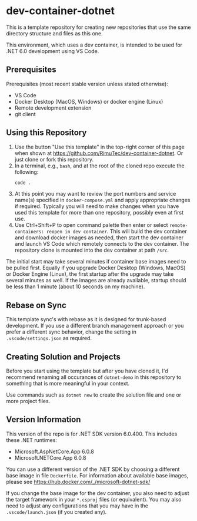# dev-container-dotnet

This is a template repository for creating new repositories that use the same directory structure and files as this one.

This environment, which uses a dev container, is intended to be used for .NET 6.0 development using VS Code.

## Prerequisites

Prerequisites (most recent stable version unless stated otherwise):
- VS Code
- Docker Desktop (MacOS, Windows) or docker engine (Linux)
- Remote development extension
- git client

## Using this Repository

1. Use the button "Use this template" in the top-right corner of this page when shown at https://github.com/RimuTec/dev-container-dotnet. Or just clone or fork this repository.
1. In a terminal, e.g., `bash`, and at the root of the cloned repo execute the following:
   ```bash
   code .
   ```
1. At this point you may want to review the port numbers and service name(s) specified in `docker-compose.yml` and apply appropriate changes if required. Typically you will need to make changes when you have used this template for more than one repository, possibly even at first use.
1. Use Ctrl+Shift+P to open command palette then enter or select `remote-containers: reopen in dev container`. This will build the dev container and download docker images as needed, then start the dev container and launch VS Code which remotely connects to the dev container. The repository clone is mounted into the dev container at path `/src`.

The initial start may take several minutes if container base images need to be pulled first. Equally if you upgrade Docker Desktop (Windows, MacOS) or Docker Engine (Linux), the first startup after the upgrade may take several minutes as well. If the images are already available, startup should be less than 1 minute (about 10 seconds on my machine).


## Rebase on Sync

This template sync's with rebase as it is designed for trunk-based development. If you use a different branch management approach or you prefer a different sync behavior, change the setting in `.vscode/settings.json` as required.

## Creating Solution and Projects

Before you start using the template but after you have cloned it, I'd recommend renaming all occurances of `dotnet-demo` in this repository to something that is more meaningful in your context.

Use commands such as `dotnet new` to create the solution file and one or more project files.

## Version Information

This version of the repo is for .NET SDK version 6.0.400. This includes these .NET runtimes:
- Microsoft.AspNetCore.App 6.0.8
- Microsoft.NETCore.App 6.0.8

You can use a different version of the .NET SDK by choosing a different base image in file `Dockerfile`. For information about available base images, please see https://hub.docker.com/_/microsoft-dotnet-sdk/

If you change the base image for the dev container, you also need to adjust the target framework in your `*.csproj` files (or equivalent). You may also need to adjust any configurations that you may have in the `.vscode/launch.json` (if you created any).
